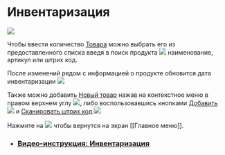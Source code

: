 # Инвентаризация
![](https://github.com/smpb05/DSS-Retail/blob/project-screenshots/%D0%B8%D0%BD%D0%B2%D0%B5%D0%BD%D1%82%D0%B0%D1%80%D0%B8%D0%B7%D0%B0%D1%86%D0%B8%D1%8F.png)

Чтобы ввести количество [Товара](https://github.com/smpb05/DSS-Retail/wiki/%D0%AD%D0%BA%D1%80%D0%B0%D0%BD-%D1%82%D0%BE%D0%B2%D0%B0%D1%80%D0%B0-%D0%BF%D1%80%D0%B8-%D0%B8%D0%BD%D0%B2%D0%B5%D0%BD%D1%82%D0%B0%D1%80%D0%B8%D0%B7%D0%B0%D1%86%D0%B8%D0%B8) можно выбрать его из предоставленного списка введя в поиск продукта ![](https://github.com/smpb05/DSS-Retail/blob/project-screenshots/%D0%BF%D0%BE%D0%B8%D1%81%D0%BA%20%D0%BF%D1%80%D0%BE%D0%B4%D1%83%D0%BA%D1%82%D0%B0.png) наименование, артикул или штрих код.

После изменений рядом с информацией о продукте обновится дата инвентаризации ![](https://github.com/smpb05/DSS-Retail/blob/project-screenshots/%D0%B2%D1%80%D0%B5%D0%BC%D1%8F%20%D0%B8%D0%BD%D0%B2%D0%B5%D0%BD%D1%82%D0%B0%D1%80%D0%B8%D0%B7%D0%B0%D1%86%D0%B8%D0%B8%20%D1%82%D0%BE%D0%B2%D0%B0%D1%80%D0%B0.png)

Также можно добавить [Новый товар](https://github.com/smpb05/DSS-Retail/wiki/%D0%9D%D0%BE%D0%B2%D1%8B%D0%B9-%D1%82%D0%BE%D0%B2%D0%B0%D1%80) нажав на контекстное меню в правом верхнем углу ![](https://github.com/smpb05/DSS-Retail/blob/project-screenshots/%D0%BA%D0%BD%D0%BE%D0%BF%D0%BA%D0%B0%20%D0%BA%D0%BE%D0%BD%D1%82%D0%B5%D0%BA%D1%81%D1%82%D0%BD%D0%BE%D0%B3%D0%BE%20%D0%BC%D0%B5%D0%BD%D1%8E.png), либо воспользовавшись кнопками [Добавить](https://github.com/smpb05/DSS-Retail/wiki/%D0%9D%D0%BE%D0%B2%D1%8B%D0%B9-%D1%82%D0%BE%D0%B2%D0%B0%D1%80) ![](https://github.com/smpb05/DSS-Retail/blob/project-screenshots/%D0%BA%D0%BD%D0%BE%D0%BF%D0%BA%D0%B0%20%D0%B4%D0%BE%D0%B1%D0%B0%D0%B2%D0%B8%D1%82%D1%8C%20%D1%82%D0%BE%D0%B2%D0%B0%D1%80.png) и [Сканировать штрих код](https://github.com/smpb05/DSS-Retail/wiki/%D0%A1%D0%BA%D0%B0%D0%BD%D0%B8%D1%80%D0%BE%D0%B2%D0%B0%D0%BD%D0%B8%D0%B5-%D1%88%D1%82%D1%80%D0%B8%D1%85-%D0%BA%D0%BE%D0%B4%D0%B0) ![](https://github.com/smpb05/DSS-Retail/blob/project-screenshots/%D1%81%D0%BA%D0%B0%D0%BD%D0%B8%D1%80%D0%BE%D0%B2%D0%B0%D1%82%D1%8C%20%D1%88%D1%82%D1%80%D0%B8%D1%85%20%D0%BA%D0%BE%D0%B4.png)

Нажмите на ![](https://github.com/smpb05/DSS-Retail/blob/project-screenshots/%D0%BA%D0%BD%D0%BE%D0%BF%D0%BA%D0%B0%20%D0%BD%D0%B0%D0%B7%D0%B0%D0%B41.png) чтобы вернутся на экран [[Главное меню]].

* ### [Видео-инструкция: Инвентаризация](https://www.youtube.com/watch?v=vg08KTk_UJ4&t=2s)
